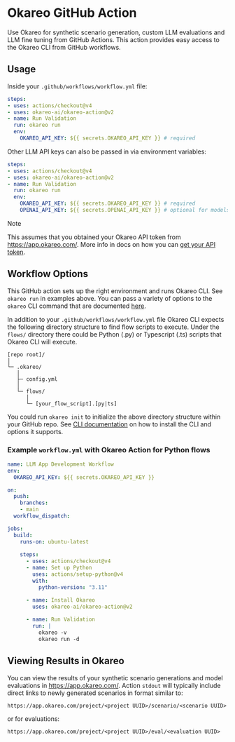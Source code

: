 # Okareo GitHub Action

Use Okareo for synthetic scenario generation, custom LLM evaluations and LLM fine tuning from GitHub Actions. This action provides easy access to the Okareo CLI from GitHub workflows.

## Usage

Inside your `.github/workflows/workflow.yml` file:
```yaml
steps:
- uses: actions/checkout@v4
- uses: okareo-ai/okareo-action@v2
- name: Run Validation
  run: okareo run
  env:
    OKAREO_API_KEY: ${{ secrets.OKAREO_API_KEY }} # required
```
Other LLM API keys can also be passed in via environment variables:
```yaml
steps:
- uses: actions/checkout@v4
- uses: okareo-ai/okareo-action@v2
- name: Run Validation
  run: okareo run
  env:
    OKAREO_API_KEY: ${{ secrets.OKAREO_API_KEY }} # required
    OPENAI_API_KEY: ${{ secrets.OPENAI_API_KEY }} # optional for models you build with
```
> [!NOTE]
> This assumes that you obtained your Okareo API token from https://app.okareo.com/. More info in docs on how you can [get your API token](https://www.okareo.com/docs/getting-started/overview). 

## Workflow Options

This GitHub action sets up the right environment and runs Okareo CLI. See `okareo run` in examples above. You can pass a variety of options to the `okareo` CLI command that are documented [here](https://www.okareo.com/docs/sdk/cli).


In addition to your `.github/workflows/workflow.yml` file Okareo CLI expects the following directory structure to find flow scripts to execute. Under the `flows/` directory there could be Python (.py) or Typescript (.ts) scripts that Okareo CLI will execute. 
```
[repo root]/
│
└─ .okareo/
   │
   ├─ config.yml
   │
   └─ flows/
      │
      └─ [your_flow_script].[py|ts]
```
You could run `okareo init` to initialize the above directory structure within your GitHub repo. See [CLI documentation](https://www.okareo.com/docs/sdk/cli) on how to install the CLI and options it supports.


### Example `workflow.yml` with Okareo Action for Python flows
```yaml
name: LLM App Development Workflow
env:
  OKAREO_API_KEY: ${{ secrets.OKAREO_API_KEY }}

on:
  push:
    branches:
    - main
  workflow_dispatch:

jobs:
  build:
    runs-on: ubuntu-latest
  
    steps:
      - uses: actions/checkout@v4
      - name: Set up Python
        uses: actions/setup-python@v4
        with:
          python-version: "3.11"

      - name: Install Okareo 
        uses: okareo-ai/okareo-action@v2
      
      - name: Run Validation
        run: |
          okareo -v
          okareo run -d
```
## Viewing Results in Okareo

You can view the results of your synthetic scenario generations and model evaluations in https://app.okareo.com/. Action `stdout` will typically include direct links to newly generated scenarios in format similar to:

`https://app.okareo.com/project/<project UUID>/scenario/<scenario UUID>`

or for evaluations:

`https://app.okareo.com/project/<project UUID>/eval/<evaluation UUID>`